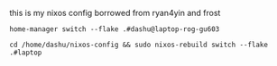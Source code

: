 this is my nixos config
borrowed from ryan4yin and frost

`home-manager switch --flake .#dashu@laptop-rog-gu603`

`cd /home/dashu/nixos-config && sudo nixos-rebuild switch --flake .#laptop`
